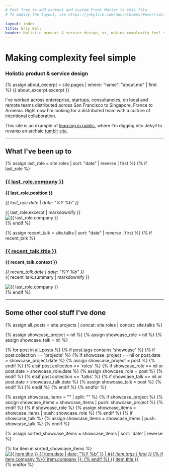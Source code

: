 ```yaml
---
# Feel free to add content and custom Front Matter to this file.
# To modify the layout, see https://jekyllrb.com/docs/themes/#overriding-theme-defaults

layout: index
title: Eric Bell
header: Holistic product & service design, or, making complexity feel simple
---
```


# Making complexity feel simple
### Holistic product & service design

{% assign about_excerpt = site.pages | where: "name", "about.md" | first %}
{{ about_excerpt.excerpt }}<br/>

I've worked across entereprise, startups, consultancies, on local and remote teams distributed across San Francisco to Singapore, France to Armenia. Right now I'm looking for a distributed team with a culture of intentional collaboration.

This site is an example of [learning in public](https://www.swyx.io/learn-in-public/), where I'm digging into Jekyll to revamp an archaic [tumblr site](https://ericthebell.info).

<hr>

## What I've been up to

{% assign last_role = site.roles | sort: "date" | reverse | first %}
{% if last_role %}
<h3><a href="{{ last_role.url }}">{{ last_role.company }}</a></h3>
<div class ="row-block">
	<div class="row-text">
		<strong>{{ last_role.position }}</strong><br/>
		<p><em>{{ last_role.date | date: "%Y %b" }}</em></p>
		{{ last_role.excerpt | markdownify }}
	</div>
	<div class="row-thumb">
		<img src="{{ last_role.thumbnail | default: '/assets/images/eric_viki.png' }}" alt="{{ last_role.company }}">
	</div>
</div>
{% endif %}

{% assign recent_talk = site.talks | sort: "date" | reverse | first %}
{% if recent_talk %}
<h3><a href="{{ recent_talk.url }}">{{ recent_talk.title }}</a></h3>
<div class="row-block">
    <div class="row-text">
		<strong>{{ recent_talk.context }}</strong>
	    <p><em>{{ recent_talk.date | date: "%Y %b" }}</em><br/>
	    {{ recent_talk.summary | markdownify }}</p>
	</div>
	<div class="row-thumb">
		<img src="{{ recent_talk.thumbnail | default: '/assets/images/eric_viki.png' }}" alt="{{ last_role.company }}">
	</div>
</div>
{% endif %}
<hr>

## Some other cool stuff I've done

<!-- Merge collections into one -->
{% assign all_posts = site.projects | concat: site.roles | concat: site.talks %}

<!-- Initialize the showcase entries -->
{% assign showcase_project = nil %}
{% assign showcase_role = nil %}
{% assign showcase_talk = nil %}

<!-- Loop through all the posts -->
<!-- {% for post in all_posts %}
  {% if post.tags contains 'showcase' %}
    {% if post.collection == 'projects' and showcase_project == nil %}
      {% assign showcase_project = post %}
    {% elsif post.collection == 'roles' and showcase_role == nil %}
      {% assign showcase_role = post %}
    {% elsif post.collection == 'talks' and showcase_talk == nil %}
      {% assign showcase_talk = post %}
    {% endif %}
  {% endif %}
{% endfor %} -->

{% for post in all_posts %}
  {% if post.tags contains 'showcase' %}
    {% if post.collection == 'projects' %}
      {% if showcase_project == nil or post.date > showcase_project.date %}
        {% assign showcase_project = post %}
      {% endif %}
    {% elsif post.collection == 'roles' %}
      {% if showcase_role == nil or post.date > showcase_role.date %}
        {% assign showcase_role = post %}
      {% endif %}
    {% elsif post.collection == 'talks' %}
      {% if showcase_talk == nil or post.date > showcase_talk.date %}
        {% assign showcase_talk = post %}
      {% endif %}
    {% endif %}
  {% endif %}
{% endfor %}

<!-- Gather the showcase items in a single array -->
{% assign showcase_items = "" | split: "" %}
{% if showcase_project %}
  {% assign showcase_items = showcase_items | push: showcase_project %}
{% endif %}
{% if showcase_role %}
  {% assign showcase_items = showcase_items | push: showcase_role %}
{% endif %}
{% if showcase_talk %}
  {% assign showcase_items = showcase_items | push: showcase_talk %}
{% endif %}

<!-- Sort the showcase items by date (newest first) -->
{% assign sorted_showcase_items = showcase_items | sort: 'date' | reverse %}

<!-- Display the sorted thumbnails -->
<div class="container">
	<div class="row">
		{% for item in sorted_showcase_items %}
		<div class="thumb-box">
			<a href="{{ item.url }}">
	    	<img src="{{ item.thumbnail | default: '/assets/images/eric_viki.png' }}" alt="{{ item.title }}">
	        <span class="overlay-box">
	        	<span class="meta">{{ item.date | date: "%Y %b" }} | <em>#{{ item.tags | first }}</em></span>
	        	<span class="main-title">
	        	{% if item.company %}{{ item.company }}: {% endif %}
	        	{{ item.title }}</span>
	    	</span>
	    	</a>	
	    </div>
	    {% endfor %}
	</div>
</div>